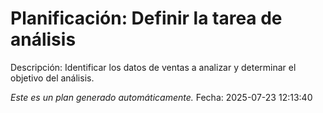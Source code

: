 # Planificación: Definir la tarea de análisis

Descripción: Identificar los datos de ventas a analizar y determinar el objetivo del análisis.

*Este es un plan generado automáticamente.*
Fecha: 2025-07-23 12:13:40

